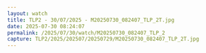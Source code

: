 ```yaml
---
layout: watch
title: TLP2 - 30/07/2025 - M20250730_082407_TLP_2T.jpg
date: 2025-07-30 08:24:07
permalink: /2025/07/30/watch/M20250730_082407_TLP_2
capture: TLP2/2025/202507/20250729/M20250730_082407_TLP_2T.jpg
---
```

